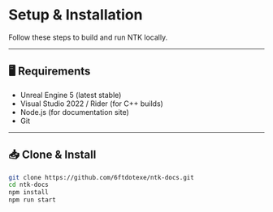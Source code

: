# Setup & Installation

Follow these steps to build and run NTK locally.

---

## 🖥 Requirements
- Unreal Engine 5 (latest stable)  
- Visual Studio 2022 / Rider (for C++ builds)  
- Node.js (for documentation site)  
- Git  

---

## 📥 Clone & Install
```bash
git clone https://github.com/6ftdotexe/ntk-docs.git
cd ntk-docs
npm install
npm run start

